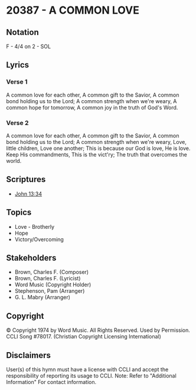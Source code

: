 # 20387 - A COMMON LOVE

## Notation

F - 4/4 on 2 - SOL

## Lyrics

### Verse 1

A common love for each other, A common gift to the Savior, A common bond holding us to the Lord; A common strength when we're weary, A common hope for tomorrow, A common joy in the truth of God's Word.

### Verse 2

A common love for each other, A common gift to the Savior, A common bond holding us to the Lord; A common strength when we're weary,  Love, little children, Love one another; This is because our God is love, He is love. Keep His commandments, This is the vict'ry; The truth that overcomes the world.


## Scriptures

- [John 13:34](https://www.biblegateway.com/passage/?search=John%2013%3A34)

## Topics

- Love - Brotherly
- Hope
- Victory/Overcoming

## Stakeholders

- Brown, Charles F. (Composer)
- Brown, Charles F. (Lyricist)
- Word Music (Copyright Holder)
- Stephenson, Pam (Arranger)
- G. L. Mabry (Arranger)

## Copyright

© Copyright 1974 by Word Music. All Rights Reserved. Used by Permission. CCLI Song #78017.
(Christian Copyright Licensing International)

## Disclaimers

User(s) of this hymn must have a license with CCLI and accept the responsibility of reporting its usage to CCLI.
Note: Refer to "Additional Information" For contact information.

